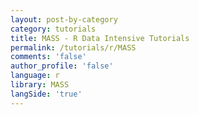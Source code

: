 ```yaml
---
layout: post-by-category
category: tutorials
title: MASS - R Data Intensive Tutorials
permalink: /tutorials/r/MASS
comments: 'false'
author_profile: 'false'
language: r
library: MASS
langSide: 'true'
---
```

